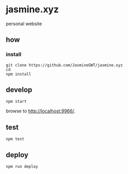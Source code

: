 
# jasmine.xyz

personal website

## how

### install

```
git clone https://github.com/JasmineGWT/jasmine.xyz
cd 
npm install
```

## develop

```
npm start
```

browse to <http://localhost:9966/>.

## test

```
npm test
```

## deploy

```
npm run deploy
```
